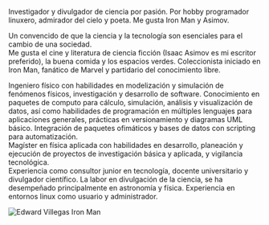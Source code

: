 <!--
.. title: Presentación
.. slug: presentacion
.. date: 2017-07-11 20:25:19 UTC-05:00
.. tags: Personal
.. category:
.. link:
.. description:
.. type: text
.. author: Edward Villegas Pulgarin
-->

Investigador y divulgador de ciencia por pasión. Por hobby programador linuxero, admirador del cielo y poeta. Me gusta Iron Man y Asimov.  

Un convencido de que la ciencia y la tecnología son esenciales para el cambio de una sociedad.  
Me gusta el cine y literatura de ciencia ficción (Isaac Asimov es mi escritor preferido), la buena comida y los espacios verdes. Coleccionista iniciado en Iron Man, fanático de Marvel y partidario del conocimiento libre.  

Ingeniero físico con habilidades en modelización y simulación de fenómenos físicos, investigación y desarrollo de software. Conocimiento en paquetes de computo para cálculo, simulación, análisis y visualización de datos, así como habilidades de programación en múltiples lenguajes para aplicaciones generales, prácticas en versionamiento y diagramas UML básico. Integración de paquetes ofimáticos y bases de datos con scripting para automatización.  
Magíster en física aplicada con habilidades en desarrollo, planeación y ejecución de proyectos de investigación básica y aplicada, y vigilancia tecnológica.  
Experiencia como consultor junior en tecnología, docente universitario y divulgador científico. La labor en divulgación de la ciencia, se ha desempeñado principalmente en astronomía y física. Experiencia en entornos linux como usuario y administrador.  

![Edward Villegas Iron Man](https://scontent.feoh1-1.fna.fbcdn.net/v/t1.0-9/13428609_1085750741501717_2174915764846372241_n.jpg?oh=04ff3850212d8f8444ae9efff4940afd&oe=5A0B0D67)  
